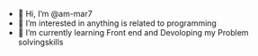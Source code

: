 - 👋 Hi, I’m @am-mar7
- 👀 I’m interested in anything is related to programming
- 🌱 I’m currently learning Front end and Devoloping my Problem solvingskills


<!---
am-mar7/am-mar7 is a ✨ special ✨ repository because its `README.md` (this file) appears on your GitHub profile.
You can click the Preview link to take a look at your changes.
--->
